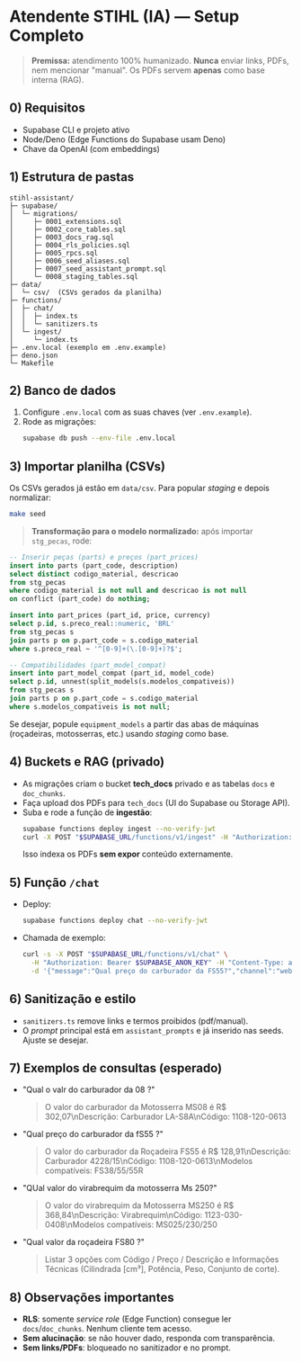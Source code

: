 # Atendente STIHL (IA) — Setup Completo

> **Premissa:** atendimento 100% humanizado. **Nunca** enviar links, PDFs, nem mencionar "manual". Os PDFs servem **apenas** como base interna (RAG).

## 0) Requisitos
- Supabase CLI e projeto ativo
- Node/Deno (Edge Functions do Supabase usam Deno)
- Chave da OpenAI (com embeddings)

## 1) Estrutura de pastas
```
stihl-assistant/
├─ supabase/
│  └─ migrations/
│     ├─ 0001_extensions.sql
│     ├─ 0002_core_tables.sql
│     ├─ 0003_docs_rag.sql
│     ├─ 0004_rls_policies.sql
│     ├─ 0005_rpcs.sql
│     ├─ 0006_seed_aliases.sql
│     ├─ 0007_seed_assistant_prompt.sql
│     └─ 0008_staging_tables.sql
├─ data/
│  └─ csv/  (CSVs gerados da planilha)
├─ functions/
│  ├─ chat/
│  │  ├─ index.ts
│  │  └─ sanitizers.ts
│  └─ ingest/
│     └─ index.ts
├─ .env.local (exemplo em .env.example)
├─ deno.json
└─ Makefile
```

## 2) Banco de dados
1. Configure `.env.local` com as suas chaves (ver `.env.example`).
2. Rode as migrações:
   ```bash
   supabase db push --env-file .env.local
   ```

## 3) Importar planilha (CSVs)
Os CSVs gerados já estão em `data/csv`. Para popular _staging_ e depois normalizar:

```bash
make seed
```

> **Transformação para o modelo normalizado:** após importar `stg_pecas`, rode:
```sql
-- Inserir peças (parts) e preços (part_prices)
insert into parts (part_code, description)
select distinct codigo_material, descricao
from stg_pecas
where codigo_material is not null and descricao is not null
on conflict (part_code) do nothing;

insert into part_prices (part_id, price, currency)
select p.id, s.preco_real::numeric, 'BRL'
from stg_pecas s
join parts p on p.part_code = s.codigo_material
where s.preco_real ~ '^[0-9]+(\.[0-9]+)?$';

-- Compatibilidades (part_model_compat)
insert into part_model_compat (part_id, model_code)
select p.id, unnest(split_models(s.modelos_compativeis))
from stg_pecas s
join parts p on p.part_code = s.codigo_material
where s.modelos_compativeis is not null;
```

Se desejar, popule `equipment_models` a partir das abas de máquinas (roçadeiras, motosserras, etc.) usando _staging_ como base.

## 4) Buckets e RAG (privado)
- As migrações criam o bucket **tech_docs** privado e as tabelas `docs` e `doc_chunks`.
- Faça upload dos PDFs para `tech_docs` (UI do Supabase ou Storage API).
- Suba e rode a função de **ingestão**:
  ```bash
  supabase functions deploy ingest --no-verify-jwt
  curl -X POST "$SUPABASE_URL/functions/v1/ingest" -H "Authorization: Bearer $SUPABASE_ANON_KEY" -H "Content-Type: application/json" -d '{"prefix":""}'
  ```
  Isso indexa os PDFs **sem expor** conteúdo externamente.

## 5) Função `/chat`
- Deploy:
  ```bash
  supabase functions deploy chat --no-verify-jwt
  ```
- Chamada de exemplo:
  ```bash
  curl -s -X POST "$SUPABASE_URL/functions/v1/chat" \
    -H "Authorization: Bearer $SUPABASE_ANON_KEY" -H "Content-Type: application/json" \
    -d '{"message":"Qual preço do carburador da FS55?","channel":"web"}'
  ```

## 6) Sanitização e estilo
- `sanitizers.ts` remove links e termos proibidos (pdf/manual).
- O _prompt_ principal está em `assistant_prompts` e já inserido nas seeds. Ajuste se desejar.

## 7) Exemplos de consultas (esperado)
- "Qual o valr do carburador da 08 ?"
  > O valor do carburador da Motosserra MS08 é R$ 302,07\nDescrição: Carburador LA-S8A\nCódigo: 1108-120-0613
- "Qual preço do carburador da fS55 ?"
  > O valor do carburador da Roçadeira FS55 é R$ 128,91\nDescrição: Carburador 4228/15\nCódigo: 1108-120-0613\nModelos compatíveis: FS38/55/55R
- "QUal valor do virabrequim da motosserra Ms 250?"
  > O valor do virabrequim da Motosserra MS250 é R$ 368,84\nDescrição: Virabrequim\nCódigo: 1123-030-0408\nModelos compatíveis: MS025/230/250
- "Qual valor da roçadeira FS80 ?"
  > Listar 3 opções com Código / Preço / Descrição e Informações Técnicas (Cilindrada [cm³], Potência, Peso, Conjunto de corte).

## 8) Observações importantes
- **RLS**: somente _service role_ (Edge Function) consegue ler `docs`/`doc_chunks`. Nenhum cliente tem acesso.
- **Sem alucinação**: se não houver dado, responda com transparência.
- **Sem links/PDFs**: bloqueado no sanitizador e no prompt.